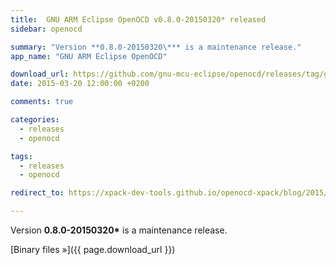```yaml
---
title:  GNU ARM Eclipse OpenOCD v0.8.0-20150320* released
sidebar: openocd

summary: "Version **0.8.0-20150320\*** is a maintenance release."
app_name: "GNU ARM Eclipse OpenOCD"

download_url: https://github.com/gnu-mcu-eclipse/openocd/releases/tag/gae-0.8.0-20150320/
date: 2015-03-20 12:00:00 +0200

comments: true

categories:
  - releases
  - openocd

tags:
  - releases
  - openocd

redirect_to: https://xpack-dev-tools.github.io/openocd-xpack/blog/2015/03/20/openocd-v0.8.0-20150320-released

---
```


Version **0.8.0-20150320\*** is a maintenance release.

[Binary files »]({{ page.download_url }})

